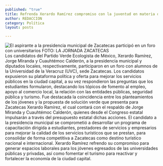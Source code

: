 ```yaml
---
published: "true"
title: Refrenda Xerardo Ramírez compromiso con la juventud en materia de empleo
author: REDACCION
category: Política
layout: posts

---
```


![El aspirante a la presidencia municipal de Zacatecas participó en un foro con universitarios FOTO: LA JORNADA ZACATECAS](http://i.imgur.com/esSJviKm.jpg)
Los candidatos del Partido Verde Ecologista de México, Xerardo Ramírez, Jorge Miranda y Cuauhtémoc Calderón, a la presidencia municipal y diputados locales, respectivamente, participaron en un foro con alumnos de la Universidad de la Veracruz (UVC), sede Zacatecas.
Los candidatos expusieron su plataforma política y oferta para mejorar los servicios públicos en la ciudad capital, a su vez respondieron las preguntas que los estudiantes formularon, destacando los tópicos de fomento al empleo, apoyo al comercio local, la relación con las entidades públicas, seguridad pública y turismo.
Fue destacada la coincidencia entre los planteamientos de los jóvenes y la propuesta de solución verde que presenta para Zacatecas Xerardo Ramírez, el cual contará con el respaldo de Jorge Miranda y Cuauhtémoc Calderón, quienes desde el Congreso estatal impulsarán a través del presupuesto estatal dichas acciones. 
El candidato a la presidencia municipal se comprometió a desarrollar un programa de capacitación dirigida a estudiantes, prestadores de servicios y empresarios para mejorar la calidad de los servicios turísticos que se prestan, para consolidar de forma competitiva a Zacatecas como destino turístico nacional e internacional.
Xerardo Ramírez refrendo su compromiso para generar espacios laborales para los jóvenes egresados de las universidades públicas y privadas, así como fomentar el turismo para reactivar y fortalecer la economía de la ciudad capital.
